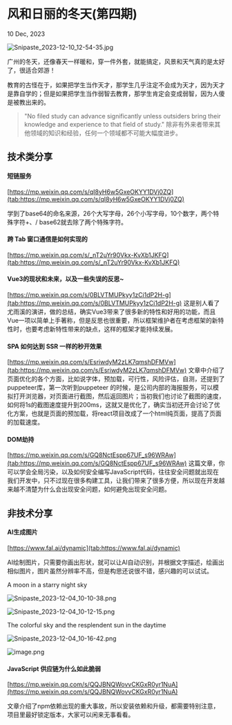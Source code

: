 # 风和日丽的冬天(第四期)

10 Dec, 2023


![Snipaste_2023-12-10_12-54-35.jpg](https://i.ibb.co/r5mPgnk/Snipaste-2023-12-10-12-54-35.jpg)

广州的冬天，还像春天一样暖和，穿一件外套，就能搞定，风景和天气真的是太好了，很适合郊游！



教育的古怪在于，如果把学生当作天才，那学生几乎注定不会成为天才，因为天才是靠自学的；但是如果把学生当作弱智去教育，那学生肯定会变成弱智，因为人傻是被教出来的。

> "No filed study can advance significantly unless outsiders bring their knowledge and experience to that field of study."
> 除非有外来者带来其他领域的知识和经验，任何一个领域都不可能大幅度进步。



## 技术类分享

#### 短链服务

[https://mp.weixin.qq.com/s/qI8yH6w5GxeOKYY1DVj0ZQ](tab:https://mp.weixin.qq.com/s/qI8yH6w5GxeOKYY1DVj0ZQ)

学到了base64的命名来源，26个大写字母，26个小写字母，10个数字，两个特殊字符+、/
base62就去除了两个特殊字符。


#### 跨 Tab 窗口通信是如何实现的  

[https://mp.weixin.qq.com/s/_nT2uYr90Vkx-KvXb1JKFQ](tab:https://mp.weixin.qq.com/s/_nT2uYr90Vkx-KvXb1JKFQ)


#### Vue3的现状和未来，以及一些失误的反思~  

[https://mp.weixin.qq.com/s/0BLVTMUPkyy1zCi1dP2H-g](tab:https://mp.weixin.qq.com/s/0BLVTMUPkyy1zCi1dP2H-g)
这是别人看了尤雨溪的演讲，做的总结，确实Vue3带来了很多新的特性和好用的功能，而且Vue一项以简单上手著称，但是反思也很重要，所以框架维护者在考虑框架的新特性时，也要考虑新特性带来的缺点，这样的框架才能持续发展。

#### SPA 如何达到 SSR 一样的秒开效果

[https://mp.weixin.qq.com/s/EsriwdyM2zLK7qmshDFMVw](tab:https://mp.weixin.qq.com/s/EsriwdyM2zLK7qmshDFMVw)
文章中介绍了页面优化的各个方面，比如说字体，预加载，可行性，风险评估，自测，还提到了puppeteer库，第一次听到puppeteer 的时候，是公司内部的海报服务，可以模拟打开浏览器，对页面进行截图，然后返回图片；当初我们也讨论了截图的速度，如何将1s的截图速度提升到200ms，这就又是优化了，确实当初还开会讨论了优化方案，也就是页面的预加载，将react项目改成了一个html纯页面，提高了页面的加载速度。

#### DOM劫持

[https://mp.weixin.qq.com/s/GQ8NctEspp67UF_s96WRAw](tab:https://mp.weixin.qq.com/s/GQ8NctEspp67UF_s96WRAw)
这篇文章，你可以学会全局污染，以及如何安全编写JavaScript代码，往往安全问题就出现在我们开发中，只不过现在很多构建工具，让我们带来了很多方便，所以现在开发越来越不清楚为什么会出现安全问题，如何避免出现安全问题。

## 非技术分享

#### AI生成图片

[https://www.fal.ai/dynamic](tab:https://www.fal.ai/dynamic)

AI绘制图片，只需要你画出形状，就可以让AI自动识别，并根据文字描述，绘画出相似图片，图片虽然分辨率不高，但是构思还说很不错，感兴趣的可以试试。

A moon in a starry night sky

![Snipaste_2023-12-04_10-10-38.png](https://i.ibb.co/74jTMQ4/Snipaste-2023-12-04-10-10-38.png)

![Snipaste_2023-12-04_10-12-15.png](https://i.ibb.co/SvsxWbf/Snipaste-2023-12-04-10-12-15.png)


The colorful sky and the resplendent sun in the daytime


![Snipaste_2023-12-04_10-16-42.png](https://i.ibb.co/YpRttM8/Snipaste-2023-12-04-10-16-42.png)


![image.png](https://i.ibb.co/kyzvZxr/image.png)


#### JavaScript 供应链为什么如此脆弱

[https://mp.weixin.qq.com/s/QQJBNQWovvCKGxR0yr1NuA](https://mp.weixin.qq.com/s/QQJBNQWovvCKGxR0yr1NuA)

文章介绍了npm依赖出现的重大事故，所以安装依赖和升级，都需要特别注意，项目里最好锁定版本，大家可以闲来无事看看。
